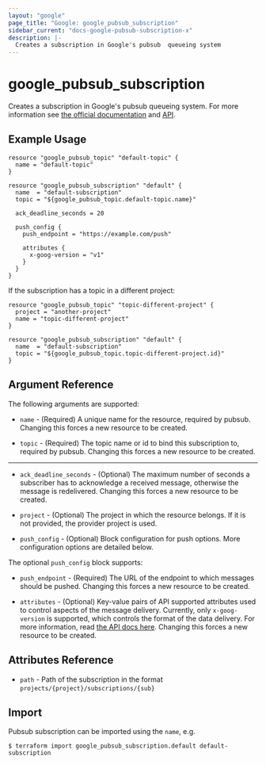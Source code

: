 ```yaml
---
layout: "google"
page_title: "Google: google_pubsub_subscription"
sidebar_current: "docs-google-pubsub-subscription-x"
description: |-
  Creates a subscription in Google's pubsub  queueing system
---
```


# google\_pubsub\_subscription

Creates a subscription in Google's pubsub queueing system. For more information see
[the official documentation](https://cloud.google.com/pubsub/docs) and
[API](https://cloud.google.com/pubsub/docs/reference/rest/v1/projects.subscriptions).


## Example Usage

```hcl
resource "google_pubsub_topic" "default-topic" {
  name = "default-topic"
}

resource "google_pubsub_subscription" "default" {
  name  = "default-subscription"
  topic = "${google_pubsub_topic.default-topic.name}"

  ack_deadline_seconds = 20

  push_config {
    push_endpoint = "https://example.com/push"

    attributes {
      x-goog-version = "v1"
    }
  }
}
```

If the subscription has a topic in a different project:

```hcl
resource "google_pubsub_topic" "topic-different-project" {
  project = "another-project"
  name = "topic-different-project"
}

resource "google_pubsub_subscription" "default" {
  name  = "default-subscription"
  topic = "${google_pubsub_topic.topic-different-project.id}"
}
```

## Argument Reference

The following arguments are supported:

* `name` - (Required) A unique name for the resource, required by pubsub.
    Changing this forces a new resource to be created.

* `topic` - (Required) The topic name or id to bind this subscription to, required by pubsub.
    Changing this forces a new resource to be created.

- - -

* `ack_deadline_seconds` - (Optional) The maximum number of seconds a
    subscriber has to acknowledge a received message, otherwise the message is
    redelivered. Changing this forces a new resource to be created.

* `project` - (Optional) The project in which the resource belongs. If it
    is not provided, the provider project is used.

* `push_config` - (Optional) Block configuration for push options. More
    configuration options are detailed below.

The optional `push_config` block supports:

* `push_endpoint` - (Required) The URL of the endpoint to which messages should
    be pushed. Changing this forces a new resource to be created.

* `attributes` - (Optional) Key-value pairs of API supported attributes used
    to control aspects of the message delivery. Currently, only
    `x-goog-version` is supported, which controls the format of the data
    delivery. For more information, read [the API docs
    here](https://cloud.google.com/pubsub/reference/rest/v1/projects.subscriptions#PushConfig.FIELDS.attributes).
    Changing this forces a new resource to be created.

## Attributes Reference

* `path` - Path of the subscription in the format `projects/{project}/subscriptions/{sub}`

## Import

Pubsub subscription can be imported using the `name`, e.g.

```
$ terraform import google_pubsub_subscription.default default-subscription
```

